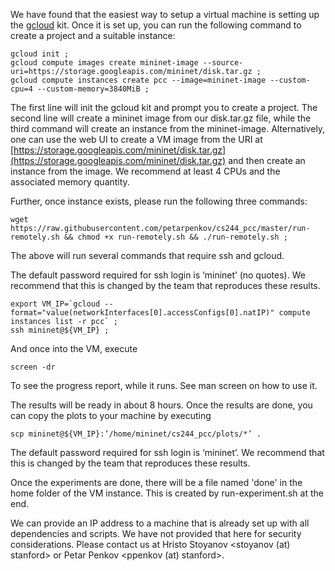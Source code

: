 We have found that the easiest way to setup a virtual machine is
setting up the [gcloud](https://cloud.google.com/sdk/downloads) kit.
Once it is set up, you can run the following command to create a
project and a suitable instance:

    gcloud init ;
    gcloud compute images create mininet-image --source-uri=https://storage.googleapis.com/mininet/disk.tar.gz ;
    gcloud compute instances create pcc --image=mininet-image --custom-cpu=4 --custom-memory=3840MiB ;

The first line will init the gcloud kit and prompt you to create a
project. The second line will create a mininet image from our
disk.tar.gz file, while the third command will create an instance from
the mininet-image. Alternatively, one can use the web UI to create a
VM image from the URI at
[https://storage.googleapis.com/mininet/disk.tar.gz](https://storage.googleapis.com/mininet/disk.tar.gz)
and then create an instance from the image. We recommend at least 4
CPUs and the associated memory quantity.

Further, once instance exists, please run the following three commands:

    wget https://raw.githubusercontent.com/petarpenkov/cs244_pcc/master/run-remotely.sh && chmod +x run-remotely.sh && ./run-remotely.sh ;

The above will run several commands that require ssh and gcloud. 

The default password required for ssh login is ‘mininet’ (no quotes). We recommend that this is changed by the team that reproduces these results.

    export VM_IP=`gcloud --format="value(networkInterfaces[0].accessConfigs[0].natIP)" compute instances list -r pcc` ;
    ssh mininet@${VM_IP} ;

And once into the VM, execute

    screen -dr

To see the progress report, while it runs. See man screen on how to
use it.

The results will be ready in about 8 hours. Once the results are done, you can copy the
plots to your machine by executing

    scp mininet@${VM_IP}:’/home/mininet/cs244_pcc/plots/*’ .

The default password required for ssh login is ‘mininet’. We recommend
that this is changed by the team that reproduces these results.

Once the experiments are done, there will be a file named 'done' in the home folder of the VM instance. This is created by run-experiment.sh at the end.

We can provide an IP address to a machine that is already set up with
all dependencies and scripts. We have not provided that here for
security considerations. Please contact us at Hristo Stoyanov
<stoyanov (at) stanford> or Petar Penkov <ppenkov (at) stanford>.
